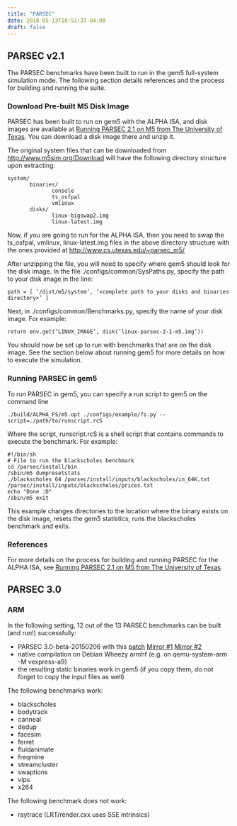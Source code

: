 ```yaml
---
title: "PARSEC"
date: 2018-05-13T18:51:37-04:00
draft: false
---
```


## PARSEC v2.1

The PARSEC benchmarks have been built to run in the gem5 full-system
simulation mode. The following section details references and the
process for building and running the suite.

### Download Pre-built M5 Disk Image

PARSEC has been built to run on gem5 with the ALPHA ISA, and disk images
are available at [Running PARSEC 2.1 on M5 from The University of
Texas](http://www.cs.utexas.edu/~parsec_m5/). You can download a disk
image there and unzip it.

The original system files that can be downloaded from
<http://www.m5sim.org/Download> will have the following directory
structure upon extracting:

    system/
           binaries/
                  console
                  ts_osfpal
                  vmlinux
           disks/
                  linux-bigswap2.img
                  linux-latest.img

Now, if you are going to run for the ALPHA ISA, then you need to swap
the ts_osfpal, vmlinux, linux-latest.img files in the above directory
structure with the ones provided at
<http://www.cs.utexas.edu/~parsec_m5/>

After unzipping the file, you will need to specify where gem5 should
look for the disk image. In the file ./configs/common/SysPaths.py,
specify the path to your disk image in the
    line:

    path = [ ’/dist/m5/system’, ’<complete path to your disks and binaries directory>’ ]

Next, in ./configs/common/Benchmarks.py, specify the name of your disk
image. For example:

    return env.get(’LINUX_IMAGE’, disk(’linux-parsec-2-1-m5.img’))

You should now be set up to run with benchmarks that are on the disk
image. See the section below about running gem5 for more details on how
to execute the simulation.

### Running PARSEC in gem5

To run PARSEC in gem5, you can specify a run script to gem5 on the
command
    line

    ./build/ALPHA_FS/m5.opt ./configs/example/fs.py --script=./path/to/runscript.rcS

Where the script, runscript.rcS is a shell script that contains commands
to execute the benchmark. For example:

    #!/bin/sh
    # File to run the blackscholes benchmark
    cd /parsec/install/bin
    /sbin/m5 dumpresetstats
    ./blackscholes 64 /parsec/install/inputs/blackscholes/in_64K.txt /parsec/install/inputs/blackscholes/prices.txt
    echo "Done :D"
    /sbin/m5 exit

This example changes directories to the location where the binary exists
on the disk image, resets the gem5 statistics, runs the blackscholes
benchmark and exits.

### References

For more details on the process for building and running PARSEC for the
ALPHA ISA, see [Running PARSEC 2.1 on M5 from The University of
Texas](http://www.cs.utexas.edu/~parsec_m5/).

## PARSEC 3.0

### ARM

In the following setting, 12 out of the 13 PARSEC benchmarks can be
built (and run\!) successfully:

  - PARSEC 3.0-beta-20150206 with this
    [patch](https://n.ethz.ch/~pfistchr/download/parsec-arm-static.diff)
    [Mirror
    \#1](https://mega.nz/#!Fpk03BRQ!qCKp7Tpy-OJJH7XcKfDB9o64SHR_jpRJQNA0ZqfR2Mk)
    [Mirror \#2](http://pastie.org/10844282)
  - native compilation on Debian Wheezy armhf (e.g. on qemu-system-arm
    -M vexpress-a9)
  - the resulting static binaries work in gem5 (if you copy them, do not
    forget to copy the input files as well)

The following benchmarks work:

  - blackscholes
  - bodytrack
  - canneal
  - dedup
  - facesim
  - ferret
  - fluidanimate
  - freqmine
  - streamcluster
  - swaptions
  - vips
  - x264

The following benchmark does not work:

  - raytrace (LRT/render.cxx uses SSE intrinsics)


